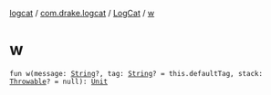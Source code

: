 [logcat](../../index.md) / [com.drake.logcat](../index.md) / [LogCat](index.md) / [w](./w.md)

# w

`fun w(message: `[`String`](https://kotlinlang.org/api/latest/jvm/stdlib/kotlin/-string/index.html)`?, tag: `[`String`](https://kotlinlang.org/api/latest/jvm/stdlib/kotlin/-string/index.html)`? = this.defaultTag, stack: `[`Throwable`](https://kotlinlang.org/api/latest/jvm/stdlib/kotlin/-throwable/index.html)`? = null): `[`Unit`](https://kotlinlang.org/api/latest/jvm/stdlib/kotlin/-unit/index.html)